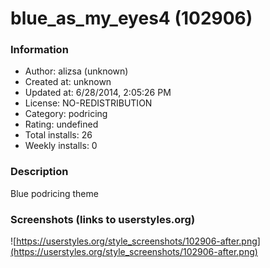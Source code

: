 # blue_as_my_eyes4 (102906)

### Information
- Author: alizsa (unknown)
- Created at: unknown
- Updated at: 6/28/2014, 2:05:26 PM
- License: NO-REDISTRIBUTION
- Category: podricing
- Rating: undefined
- Total installs: 26
- Weekly installs: 0


### Description
Blue podricing theme


### Screenshots (links to userstyles.org)
![https://userstyles.org/style_screenshots/102906-after.png](https://userstyles.org/style_screenshots/102906-after.png)


